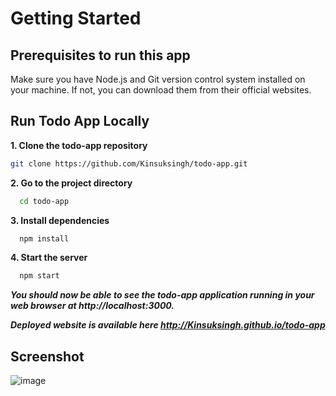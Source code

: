 # Getting Started

## Prerequisites to run this app
Make sure you have Node.js and Git version control system installed on your machine. If not, you can download them from their official websites.


## Run Todo App Locally


**1. Clone the todo-app repository**

```bash
git clone https://github.com/Kinsuksingh/todo-app.git
```

**2. Go to the project directory**

```bash
  cd todo-app
```

**3. Install dependencies**

```bash
  npm install
```

**4. Start the server**

```bash
  npm start
```

***You should now be able to see the todo-app application running in your web browser at http://localhost:3000.***

***Deployed website is available here http://Kinsuksingh.github.io/todo-app***

## Screenshot
![image](https://github.com/user-attachments/assets/ec9fda45-216f-4468-bd18-097c2d663023)



